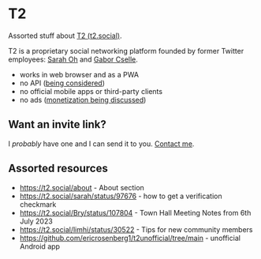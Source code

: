 # T2

Assorted stuff about [T2 (t2.social)](https://t2.social).

T2 is a proprietary social networking platform founded by former Twitter employees: [Sarah Oh](https://t2.social/sarah) and [Gabor Cselle](https://t2.social/gabor).

- works in web browser and as a PWA
- no API ([being considered](https://t2.social/Bry/status/107821))
- no official mobile apps or third-party clients
- no ads ([monetization being discussed](https://t2.social/Bry/status/107812))

## Want an invite link?

I _probably_ have one and I can send it to you. [Contact me](https://lukaszwojcik.net/contact/).

## Assorted resources

- https://t2.social/about - About section
- https://t2.social/sarah/status/97676 - how to get a verification checkmark
- https://t2.social/Bry/status/107804 - Town Hall Meeting Notes from 6th July 2023
- https://t2.social/limhi/status/30522 - Tips for new community members
- https://github.com/ericrosenberg1/t2unofficial/tree/main - unofficial Android app

